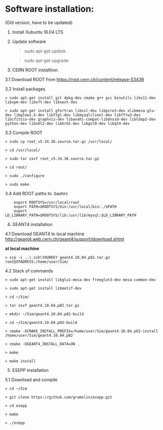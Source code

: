 Software installation:
======================

(Old version, have to be updated)

 1. Install Xubuntu 16.04 LTS

 2. Update software
 
    > sudo apt-get update
    
    > sudo apt-get upgrade

 3. CERN ROOT installtion

  3.1 Download ROOT from https://root.cern.ch/content/release-53436
  
  3.2 Install packages
  
    > sudo apt-get install git dpkg-dev cmake g++ gcc binutils libx11-dev libxpm-dev libxft-dev libxext-dev
    
    > sudo apt-get install gfortran libssl-dev libpcre3-dev xlibmesa-glu-dev libglew1.5-dev libftgl-dev libmysqlclient-dev libfftw3-dev libcfitsio-dev graphviz-dev libavahi-compat-libdnssd-dev libldap2-dev python-dev libxml2-dev libkrb5-dev libgsl0-dev libqt4-dev

  3.3 Compile ROOT
  
    > sudo cp root_v5.34.36.source.tar.gz /usr/local/
    
    > cd /usr/local/
    
    > sudo tar zxvf root_v5.34.36.source.tar.gz
    
    > cd root/
    
    > sudo ./configure
    
    > sudo make

  3.4 Add ROOT paths to .bashrc
  
        export ROOTSYS=/usr/local/root
        export PATH=$ROOTSYS/bin:/usr/local/bin:./$PATH
        export LD_LIBRARY_PATH=$ROOTSYS/lib:/usr/lib/mysql:$LD_LIBRARY_PATH
        
 4. GEANT4 installation

  4.1 Download GEANT4 to local machine http://geant4.web.cern.ch/geant4/support/download.shtml
 
  **at local machine**
  
    > scp -i ..\.ssh\YOURKEY geant4.10.04.p02.tar.gz root@IPADRESS:/home/user/Sim/
    
  4.2 Stack of commands

    > sudo apt-get install libglu1-mesa-dev freeglut3-dev mesa-common-dev

    > sudo apt-get install libmotif-dev

    > cd ~/Sim/

    > tar zxvf geant4.10.04.p02.tar.gz

    > mkdir ~/Sim/geant4.10.04.p02-build

    > cd ~/Sim/geant4.10.04.p02-build

    > cmake -DCMAKE_INSTALL_PREFIX=/home/user/Sim/geant4.10.04.p02-install /home/user/Sim/geant4.10.04.p02

    > cmake -DGEANT4_INSTALL_DATA=ON .

    > make

    > make install

5. ESEPP installation

  5.1 Download and complle
  
    > cd ~/Sim
    
    > git clone https://github.com/gramolin/esepp.git
    
    > cd esepp
    
    > make
    
    > ./esepp

